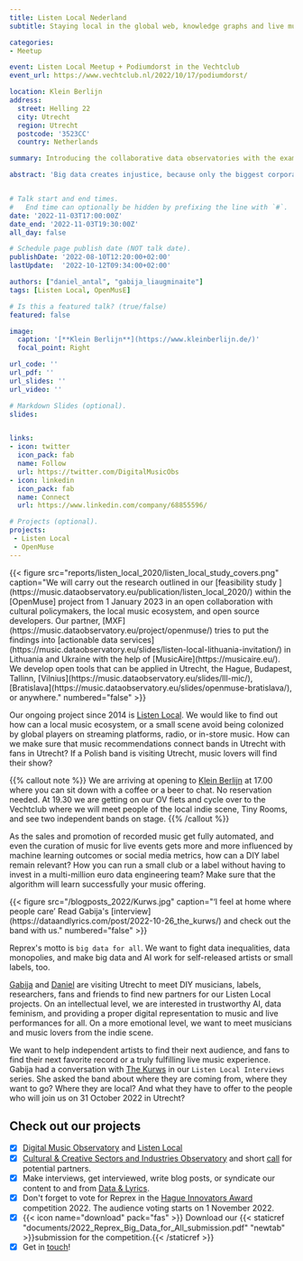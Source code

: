 ```yaml
---
title: Listen Local Nederland
subtitle: Staying local in the global web, knowledge graphs and live music

categories:
- Meetup

event: Listen Local Meetup + Podiumdorst in the Vechtclub
event_url: https://www.vechtclub.nl/2022/10/17/podiumdorst/

location: Klein Berlijn
address:
  street: Helling 22
  city: Utrecht
  region: Utrecht
  postcode: '3523CC'
  country: Netherlands

summary: Introducing the collaborative data observatories with the example of the music industry and sector.

abstract: 'Big data creates injustice, because only the biggest corporations, universities and governments can sustain long, systematic, and well-organized data collection. Reprex builds collaborative data ecosystems, communities, that can share resources and access legally open but not available data sources. Our flagship products are the Digital Music Observatory and Listen Local, a system that tries to prevent global platforms colonizing local ecosystems with AI.'


# Talk start and end times.
#   End time can optionally be hidden by prefixing the line with `#`.
date: '2022-11-03T17:00:00Z'
date_end: '2022-11-03T19:30:00Z'
all_day: false

# Schedule page publish date (NOT talk date).
publishDate: '2022-08-10T12:20:00+02:00'
lastUpdate:  '2022-10-12T09:34:00+02:00'

authors: ["daniel_antal", "gabija_liaugminaite"]
tags: [Listen Local, OpenMusE]

# Is this a featured talk? (true/false)
featured: false

image:
  caption: '[**Klein Berlijn**](https://www.kleinberlijn.de/)'
  focal_point: Right

url_code: ''
url_pdf: ''
url_slides: ''
url_video: ''

# Markdown Slides (optional).
slides:


links:
- icon: twitter
  icon_pack: fab
  name: Follow
  url: https://twitter.com/DigitalMusicObs
- icon: linkedin
  icon_pack: fab
  name: Connect
  url: https://www.linkedin.com/company/68855596/

# Projects (optional).
projects:
 - Listen Local
 - OpenMuse
---
```


<td style="text-align: center;">{{< figure src="reports/listen_local_2020/listen_local_study_covers.png" caption="We will carry out the research outlined in our [feasibility study ](https://music.dataobservatory.eu/publication/listen_local_2020/) within the [OpenMuse] project from 1 January 2023 in an open collaboration with cultural policymakers, the local music ecosystem, and open source developers. Our partner, [MXF](https://music.dataobservatory.eu/project/openmuse/) tries to put the findings into [actionable data services](https://music.dataobservatory.eu/slides/listen-local-lithuania-invitation/) in Lithuania and Ukraine with the help of [MusicAire](https://musicaire.eu/). We develop open tools that can be applied in Utrecht, the Hague, Budapest, Tallinn, [Vilnius](https://music.dataobservatory.eu/slides/lll-mic/), [Bratislava](https://music.dataobservatory.eu/slides/openmuse-bratislava/), or anywhere." numbered="false" >}}</td>

Our ongoing project since 2014 is [Listen Local](https://music.dataobservatory.eu/project/listen-local/).  We would like to find out how can a local music ecosystem, or a small scene avoid being colonized by global players on streaming platforms, radio, or in-store music.  How can we make sure that music recommendations connect bands in Utrecht with fans in Utrecht?  If a Polish band is visiting Utrecht, music lovers will find their show? 

{{% callout note %}}
We are arriving at opening to [Klein Berlijn](https://www.kleinberlijn.de/) at 17.00 where you can sit down with a coffee or a beer to chat. No reservation needed. At 19.30 we are getting on our OV fiets and cycle over to the Vechtclub where we will meet people of the local indie scene, Tiny Rooms, and see two independent bands on stage. 
{{% /callout %}}

As the sales and promotion of recorded music get fully automated, and even the curation of music for live events gets more and more influenced by machine learning outcomes or social media metrics, how can a DIY label remain relevant?  How you can run a small club or a label without having to invest in a multi-million euro data engineering team?  Make sure that the algorithm will learn successfully your music offering.

<td style="text-align: center;">{{< figure src="/blogposts_2022/Kurws.jpg" caption="‘I feel at home where people care’ Read Gabija's [interview](https://dataandlyrics.com/post/2022-10-26_the_kurws/) and check out the band with us." numbered="false" >}}</td>

Reprex's motto is `big data for all`. We want to fight data inequalities, data monopolies, and make big data and AI work for self-released artists or small labels, too. 

[Gabija](/authors/gabija_liaugminaite/) and [Daniel](/authors/daniel_antal/) are visiting Utrecht to meet DIY musicians, labels, researchers, fans and friends to find new partners for our Listen Local projects. On an intellectual level, we are interested in trustworthy AI, data feminism, and providing a proper digital representation to music and live performances for all.  On a more emotional level, we want to meet musicians and music lovers from the indie scene.

We want to help independent artists to find their next audience, and fans to find their next favorite record or a truly fulfilling live music experience. Gabija had a conversation with [The Kurws]((https://dataandlyrics.com/post/2022-10-26_the_kurws/) ) in our `Listen Local Interviews` series.  She asked the band about where they are coming from, where they want to go?  Where they are local? And what they have to offer to the people who will join us on 31 October 2022 in Utrecht?

## Check out our projects
- [x] [Digital Music Observatory](https://music.dataobservatory.eu/) and [Listen Local](https://music.dataobservatory.eu/project/listen-local/)
- [x] [Cultural & Creative Sectors and Industries Observatory](https://ccsi.dataobservatory.eu/) and short [call](https://ccsi.dataobservatory.eu/documents/Reprex-CCSI-2022.pdf) for potential partners.
- [x] Make interviews, get interviewed, write blog posts, or syndicate our content to and from [Data & Lyrics](https://dataandlyrics.com/).
- [x] Don't forget to vote for Reprex in the [Hague Innovators Award](https://reprex.nl/post/2022-09-13-the-hague-innovators-award/) competition 2022. The audience voting starts on 1 November 2022. 
- [x] {{< icon name="download" pack="fas" >}} Download our {{< staticref "documents/2022_Reprex_Big_Data_for_All_submission.pdf" "newtab" >}}submission for the competition.{{< /staticref >}}
- [x] Get in [touch](https://reprex.nl/#contact)!
